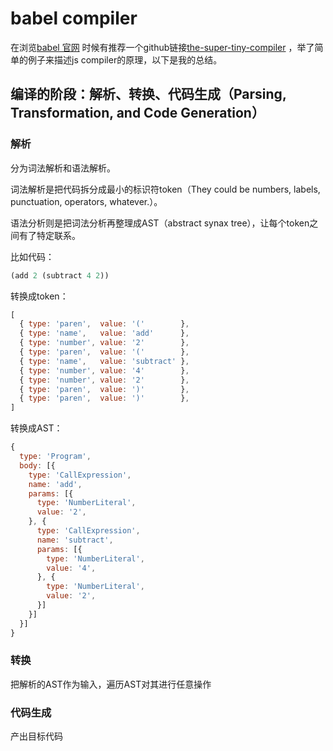 # babel compiler

在浏览[babel 官网](https://babeljs.io/docs/en/) 时候有推荐一个github链接[the-super-tiny-compiler](https://github.com/thejameskyle/the-super-tiny-compiler) ，举了简单的例子来描述js compiler的原理，以下是我的总结。

## 编译的阶段：解析、转换、代码生成（Parsing, Transformation, and Code Generation）

### 解析

分为词法解析和语法解析。

词法解析是把代码拆分成最小的标识符token（They could be numbers, labels, punctuation, operators, whatever.）。

语法分析则是把词法分析再整理成AST（abstract synax tree），让每个token之间有了特定联系。

比如代码：

```js
(add 2 (subtract 4 2))
```

转换成token：

```js
[
  { type: 'paren',  value: '('        },
  { type: 'name',   value: 'add'      },
  { type: 'number', value: '2'        },
  { type: 'paren',  value: '('        },
  { type: 'name',   value: 'subtract' },
  { type: 'number', value: '4'        },
  { type: 'number', value: '2'        },
  { type: 'paren',  value: ')'        },
  { type: 'paren',  value: ')'        },
]
```

转换成AST：
```js
{
  type: 'Program',
  body: [{
    type: 'CallExpression',
    name: 'add',
    params: [{
      type: 'NumberLiteral',
      value: '2',
    }, {
      type: 'CallExpression',
      name: 'subtract',
      params: [{
        type: 'NumberLiteral',
        value: '4',
      }, {
        type: 'NumberLiteral',
        value: '2',
      }]
    }]
  }]
}
```
### 转换

把解析的AST作为输入，遍历AST对其进行任意操作


### 代码生成

产出目标代码